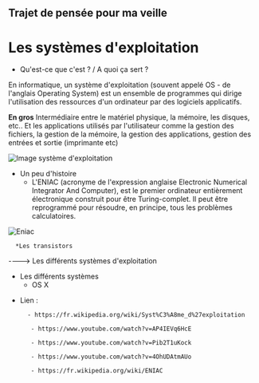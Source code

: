 ## Trajet de pensée pour ma veille
  
  
# Les systèmes d'exploitation
   * Qu'est-ce que c'est ? / A quoi ça sert ?
    
En informatique, un système d'exploitation (souvent appelé OS - de l'anglais Operating System) est un ensemble de programmes qui dirige l'utilisation des ressources d'un ordinateur par des logiciels applicatifs. 

__En gros__  Intermédiaire entre le matériel physique, la mémoire, les disques, etc.. Et les applications utilisés par l'utilisateur comme la gestion des fichiers, la gestion de la mémoire, la gestion des applications, gestion des entrées et sortie (imprimante etc)
   
![Image système d'exploitation](https://upload.wikimedia.org/wikipedia/commons/thumb/e/ed/Operating_system_placement-fr.svg/250px-Operating_system_placement-fr.svg.png)
    
   * Un peu d'histoire 
      * L'ENIAC (acronyme de l'expression anglaise Electronic Numerical Integrator And Computer), est le premier ordinateur entièrement électronique construit pour être Turing-complet. Il peut être reprogrammé pour résoudre, en principe, tous les problèmes calculatoires.

![Eniac](https://i.ytimg.com/vi/kH8gehlirrE/maxresdefault.jpg)

      *Les transistors 
      
  
----> Les différents systèmes d'exploitation

* Les différents systèmes   
  * OS X
  

- Lien  : 

        - https://fr.wikipedia.org/wiki/Syst%C3%A8me_d%27exploitation
         
         - https://www.youtube.com/watch?v=AP4IEVq6HcE
         
         - https://www.youtube.com/watch?v=Pib2T1uKock
         
         - https://www.youtube.com/watch?v=4OhUDAtmAUo
         
         - https://fr.wikipedia.org/wiki/ENIAC
